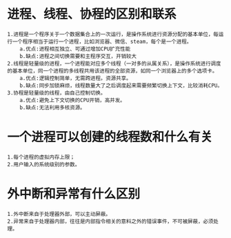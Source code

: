 # 进程、线程、协程的区别和联系 #

    1.进程是一个程序关于一个数据集合上的一次运行，是操作系统进行资源分配的基本单位，每运行一个程序相当于运行一个进程，比如浏览器、微信、steam，每个是一个进程。
        a.优点:进程相互独立、可通过增加CPU扩充性能
        b.缺点:进程之间切换需要和主程序交互，开销较大
    2.线程是轻量级的进程，一个进程能对应多个线程（一对多的从属关系），是操作系统进行调度的基本单位，同一个进程的多线程共用该进程的全部资源，如同一个浏览器上的多个选项卡。
        a.优点:逻辑控制简单，无需跨进程。资源共享。
        b.缺点:同步加锁麻烦，线程数量大了之后调度起来需要频繁切换上下文，比较消耗CPU。
    3.协程是轻量级的线程，由自己控制切换。
        a.优点:避免上下文切换的CPU开销，高并发。
        b.缺点:无法利用多核资源。
# 一个进程可以创建的线程数和什么有关 #

    1.每个进程的虚拟内存上限；
    2.用户输入的系统级别的参数。
# 外中断和异常有什么区别 #

    1.外中断来自于处理器外部，可以主动屏蔽。
    2.异常来自于处理器内部，往往是内部指令相关的意料之外的错误事件，不可被屏蔽，必须处理。
